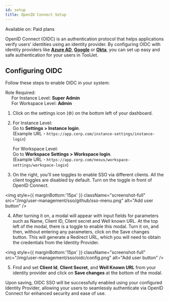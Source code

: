 ```yaml
---
id: setup
title: OpenID Connect Setup
---
```


<div className='badge badge--primary heading-badge'>Available on: Paid plans</div>

OpenID Connect (OIDC) is an authentication protocol that helps applications verify users' identities using an identity provider. By configuring OIDC with identity providers like **[Azure AD](#)**, **[Google](#)** or **[Okta](#)**, you can set up easy and safe authentication for your users in ToolJet. 

## Configuring OIDC

Follow these steps to enable OIDC in your system:

Role Required: <br/>
&nbsp;&nbsp;&nbsp;&nbsp; For Instance Level: **Super Admin** <br/>
&nbsp;&nbsp;&nbsp;&nbsp; For Workspace Level: **Admin**

1. Click on the settings icon (⚙️) on the bottom left of your dashboard.

2. For Instance Level: <br/>
Go to **Settings > Instance login**. <br/> 
    (Example URL - `https://app.corp.com/instance-settings/instance-login`)

    For Workspace Level: <br/>
    Go to **Workspace Settings > Workspace login**. <br/> 
    (Example URL - `https://app.corp.com/nexus/workspace-settings/workspace-login`)

3. On the right, you'll see toggles to enable SSO via different clients. All the client toggles are disabled by default. Turn on the toggle in front of OpenID Connect.

<img style={{ marginBottom:'15px' }} className="screenshot-full" src="/img/user-management/sso/github/sso-menu.png" alt="Add user button" />

4. After turning it on, a modal will appear with input fields for parameters such as Name, Client ID, Client secret and Well known URL. At the top left of the modal, there is a toggle to enable this modal. Turn it on, and then, without entering any parameters, click on the Save changes button. This will generate a Redirect URL, which you will need to obtain the credentials from the Identity Provider.

<img style={{ marginBottom:'15px' }} className="screenshot-full" src="/img/user-management/sso/oidc/config.png" alt="Add user button" />

5. Find and set **Client Id**, **Client Secret**, and **Well Known URL** from your identity provider and click on **Save changes** at the bottom of the modal.

Upon saving, OIDC SSO will be successfully enabled using your configured Identity Provider, allowing your users to seamlessly authenticate via OpenID Connect for enhanced security and ease of use.